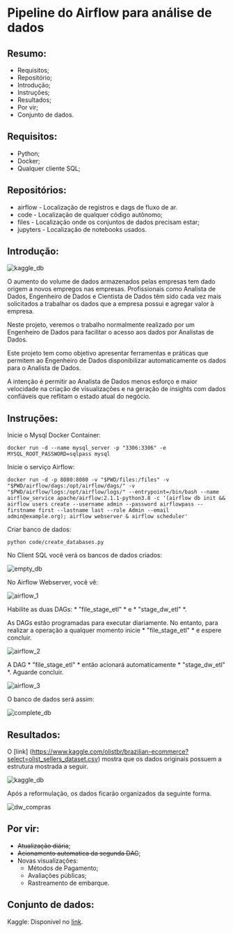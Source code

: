 # Pipeline do Airflow para análise de dados
 
## Resumo:
- Requisitos;
- Repositório;
- Introdução;
- Instruções;
- Resultados;
- Por vir;
- Conjunto de dados.


## Requisitos:
- Python;
- Docker;
- Qualquer cliente SQL;

## Repositórios:
- airflow - Localização de registros e dags de fluxo de ar.
- code - Localização de qualquer código autônomo;
- files - Localização onde os conjuntos de dados precisam estar;
- jupyters - Localização de notebooks usados.

## Introdução:

![kaggle_db](https://i.ytimg.com/vi/Uz26FqGE9tE/maxresdefault.jpg)


O aumento do volume de dados armazenados pelas empresas tem dado origem a novos empregos nas empresas. Profissionais como Analista de Dados, Engenheiro de Dados e Cientista de Dados têm sido cada vez mais solicitados a trabalhar os dados que a empresa possui e agregar valor à empresa.

Neste projeto, veremos o trabalho normalmente realizado por um Engenheiro de Dados para facilitar o acesso aos dados por Analistas de Dados.

Este projeto tem como objetivo apresentar ferramentas e práticas que permitem ao Engenheiro de Dados disponibilizar automaticamente os dados para o Analista de Dados.

A intenção é permitir ao Analista de Dados menos esforço e maior velocidade na criação de visualizações e na geração de insights com dados confiáveis ​​que reflitam o estado atual do negócio.

## Instruções:

Inicie o Mysql Docker Container:
    
    docker run -d --name mysql_server -p "3306:3306" -e MYSQL_ROOT_PASSWORD=sqlpass mysql

Inicie o serviço Airflow:

    docker run -d -p 8080:8080 -v "$PWD/files:/files" -v "$PWD/airflow/dags:/opt/airflow/dags/" -v "$PWD/airflow/logs:/opt/airflow/logs/" --entrypoint=/bin/bash --name airflow_service apache/airflow:2.1.1-python3.8 -c '(airflow db init && airflow users create --username admin --password airflowpass --firstname first --lastname last --role Admin --email admin@example.org); airflow webserver & airflow scheduler'

Criar banco de dados:

    python code/create_databases.py

No Client SQL você verá os bancos de dados criados:

![empty_db](https://github.com/belmino15/airflow_etl_brazilian_ecommerce/blob/master/images/empty_db.png)

No Airflow Webserver, você vê:

![airflow_1](https://github.com/belmino15/airflow_etl_brazilian_ecommerce/blob/master/images/airflow_1.png)

Habilite as duas DAGs: * "file_stage_etl" * e * "stage_dw_etl" *.

As DAGs estão programadas para executar diariamente. No entanto, para realizar a operação a qualquer momento  inicie * "file_stage_etl" * e espere concluir.

![airflow_2](https://github.com/belmino15/airflow_etl_brazilian_ecommerce/blob/master/images/airflow_2.png)

A DAG * "file_stage_etl" * então acionará automaticamente * "stage_dw_etl" *. Aguarde concluir.

![airflow_3](https://github.com/belmino15/airflow_etl_brazilian_ecommerce/blob/master/images/airflow_3.png)

O banco de dados será assim:

![complete_db](https://github.com/belmino15/airflow_etl_brazilian_ecommerce/blob/master/images/complete_db.png)

## Resultados:

O [link] (https://www.kaggle.com/olistbr/brazilian-ecommerce?select=olist_sellers_dataset.csv) mostra que os dados originais possuem a estrutura mostrada a seguir.

![kaggle_db](https://i.imgur.com/HRhd2Y0.png)

Após a reformulação, os dados ficarão organizados da seguinte forma.

![dw_compras](https://github.com/belmino15/airflow_etl_brazilian_ecommerce/blob/master/images/dw_compras.png)

## Por vir:
- ~~Atualização diária~~;
- ~~Acionamento automatica da segunda DAG~~;
- Novas visualizações:
    - Métodos de Pagamento;
    - Avaliações públicas;
    - Rastreamento de embarque.

## Conjunto de dados:
Kaggle: Disponível no [link](https://www.kaggle.com/olistbr/brazilian-ecommerce?select=olist_sellers_dataset.csv).
